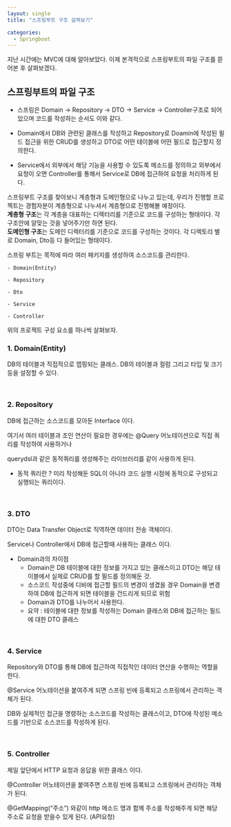 ```yaml
---
layout: single
title: "스프링부트 구조 살펴보기"

categories:
  - Springboot
---
```


지난 시간에는 MVC에 대해 알아보았다. 이제 본격적으로 스프링부트의 파일 구조를 뜯어본 후 살펴보겠다. <br>

## 스프링부트의 파일 구조

- 스프링은 Domain → Repository → DTO → Service → Controller구조로 되어 있으며 코드를 작성하는 순서도 이와 같다.

- Domain에서 DB와 관련된 클래스를 작성하고 Repository로 Doamin에 작성된 필드 접근을 위한 CRUD를 생성하고 DTO로 어떤 테이블에 어떤 필드로 접근할지 정의한다.

- Service에서 외부에서 해당 기능을 사용할 수 있도록 메소드를 정의하고 외부에서 요청이 오면 Controller를 통해서 Service로 DB에 접근하여 요청을 처리하게 된다.

스프링부트 구조를 찾아보니 계층형과 도메인형으로 나누고 있는데, 우리가 진행할 프로젝트는 경험자분이 계층형으로 나누셔서 계층형으로 진행해볼 예정이다. <br>
**계층형 구조**는 각 계층을 대표하는 디렉터리를 기준으로 코드를 구성하는 형태이다. 각 구조안에 알맞는 것을 넣어주기만 하면 된다. <br>
**도메인형 구조**는 도메인 디렉터리를 기준으로 코드를 구성하는 것이다. 각 디렉토리 별로 Domain, Dto등 다 들어있는 형태이다. <br>

스프링 부트는 목적에 따라 여러 패키지를 생성하여 소스코드를 관리한다.

```
- Domain(Entity)

- Repository

- Dto

- Service

- Controller
```

위의 프로젝트 구성 요소를 하나씩 살펴보자. <br>

### 1. Domain(Entity)

DB의 테이블과 직접적으로 맵핑되는 클래스. DB의 테이블과 컬럼 그리고 타입 및 크기등을 설정할 수 있다.

<br>

### 2. Repository

DB에 접근하는 소스코드를 모아둔 Interface 이다.

여기서 여러 테이블과 조인 연산이 필요한 경우에는 @Query 어노테이션으로 직접 쿼리를 작성하여 사용하거나

querydsl과 같은 동적쿼리를 생성해주는 라이브러리를 같이 사용하게 된다.

- 동적 쿼리란 ? 미리 작성해둔 SQL이 아니라 코드 실행 시점에 동적으로 구성되고 실행되는 쿼리이다.

<br>

### 3. DTO

DTO는 Data Transfer Object로 직역하면 데이터 전송 객체이다.

Service나 Controller에서 DB에 접근할때 사용하는 클래스 이다.

- Domain과의 차이점
  - Domain은 DB 테이블에 대한 정보를 가지고 있는 클래스이고 DTO는 해당 테이블에서 실제로 CRUD를 할 필드를 정의해둔 것.
  - 소스코드 작성중에 디비에 접근할 필드의 변경이 생겼을 경우 Domain을 변경하여 DB에 접근하게 되면 테이블을 건드리게 되므로 위험
  - Domain과 DTO를 나누어서 사용한다.
  - 요약 : 테이블에 대한 정보를 작성하는 Domain 클래스와 DB에 접근하는 필드에 대한 DTO 클래스

<br>

### 4. Service

Repository와 DTO를 통해 DB에 접근하여 직접적인 데이터 연산을 수행하는 역할을 한다.

@Service 어노테이션을 붙여주게 되면 스프링 빈에 등록되고 스프링에서 관리하는 객체가 된다.

DB와 실제적인 접근을 명령하는 소스코드를 작성하는 클래스이고, DTO에 작성된 메소드를 기반으로 소스코드를 작성하게 된다.

<br>

### 5. Controller

제일 앞단에서 HTTP 요청과 응답을 위한 클래스 이다.

@Controller 어노테이션을 붙여주면 스프링 빈에 등록되고 스프링에서 관리하는 객체가 된다.

@GetMapping(“주소”) 와같이 http 메소드 명과 함께 주소를 작성해주게 되면 해당 주소로 요청을 받을수 있게 된다. (API요청)

<br>
 
